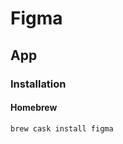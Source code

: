 # Figma

<!--
https://www.youtube.com/watch?v=4W4LvJnNegA
https://app.pluralsight.com/library/courses/figma-getting-started/table-of-contents

https://www.youtube.com/watch?v=p2sZKAPOQXs

https://www.linkedin.com/learning/topics/figma-2?entityType=COURSE
-->

## App

### Installation

#### Homebrew

```sh
brew cask install figma
```
